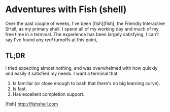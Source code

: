 # Adventures with Fish (shell)

Over the past couple of weeks, I've been [fish][fish], the Friendly Interactive SHell, as my primary shell. I spend all of my working day and much of my free time in a terminal. The experience has been largely satisfying, I can't say I've found any _real_ turnoffs at this point,

## TL;DR

I tried expecting almost nothing, and was overwhelmed with how quickly and easily it satisfied my needs. I want a terminal that

1. Is familiar (or close enough to bash that there's no big learning curve).
1. Is fast.
1. Has excellent completion support.


[fish] http://fishshell.com
